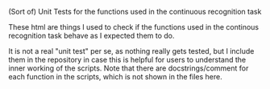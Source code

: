 (Sort of) Unit Tests for the functions used in the continuous recognition task

These html are things I used to check if the functions used in the continous recognition task behave as I expected them to do.

It is not a real "unit test" per se, as nothing really gets tested, but I include them in the repository in case this is helpful for users to understand the inner working of the scripts. Note that there are docstrings/comment for each function in the scripts, which is not shown in the files here.